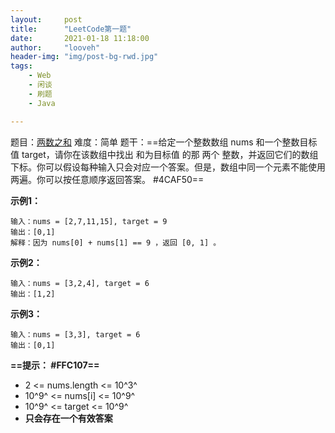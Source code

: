 ```yaml
---
layout:     post
title:      "LeetCode第一题"
date:       2021-01-18 11:18:00
author:     "looveh"
header-img: "img/post-bg-rwd.jpg"
tags:
    - Web
    - 闲谈
    - 刷题
    - Java

---
```


题目：[两数之和](https://leetcode-cn.com/problems/two-sum/)
难度：简单
题干：==给定一个整数数组 nums 和一个整数目标值 target，请你在该数组中找出 和为目标值 的那 两个 整数，并返回它们的数组下标。你可以假设每种输入只会对应一个答案。但是，数组中同一个元素不能使用两遍。你可以按任意顺序返回答案。 #4CAF50==

**示例1：**
``` java?linenums
输入：nums = [2,7,11,15], target = 9
输出：[0,1]
解释：因为 nums[0] + nums[1] == 9 ，返回 [0, 1] 。
```
**示例2：**
```java?linenums
输入：nums = [3,2,4], target = 6
输出：[1,2]
```
**示例3：**
```java?linenums
输入：nums = [3,3], target = 6
输出：[0,1]
```
**==提示： #FFC107==**
- 2 <= nums.length <= 10^3^
- 10^9^ <= nums[i] <= 10^9^
- 10^9^ <= target <= 10^9^
- **只会存在一个有效答案**